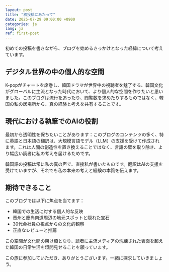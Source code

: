 ```yaml
---
layout: post
title: "初投稿にあたって"
date: 2025-07-29 09:00:00 +0900
categories: ja
lang: ja
ref: first-post
---
```


初めての投稿を書きながら、ブログを始めるきっかけとなった経緯について考えています。

## デジタル世界の中の個人的な空間

K-popがチャートを席巻し、韓国ドラマが世界中の視聴者を魅了する、韓国文化がグローバルに主流となった時代において、より個人的な空間を作りたいと思いました。このブログは流行を追ったり、閲覧数を求めたりするものではなく、韓国の私の居場所から、真の経験と考えを共有することです。

## 現代における執筆でのAIの役割

最初から透明性を保ちたいことがあります：このブログのコンテンツの多く、特に英語と日本語の翻訳は、大規模言語モデル（LLM）の支援を受けて作成されます。これは人間の創造性を置き換えることではなく、言語の壁を取り除き、より幅広い読者に私の考えを届けるためです。

韓国語の投稿は常に私の真の声で、直接私が書いたものです。翻訳はAIの支援を受けていますが、それでも私の本来の考えと経験の本質を伝えます。

## 期待できること

このブログでは以下に焦点を当てます：
- 韓国での生活に対する個人的な反映
- 晋州と慶尚南道周辺の地元スポットと隠れた宝石
- 30代会社員の視点からの文化的観察
- 正直なレビューと推薦

この空間が文化間の架け橋となり、読者に主流メディアの洗練された表面を超えた韓国の日常生活を垣間見せることを願っています。

この旅に参加していただき、ありがとうございます。一緒に探求していきましょう。
